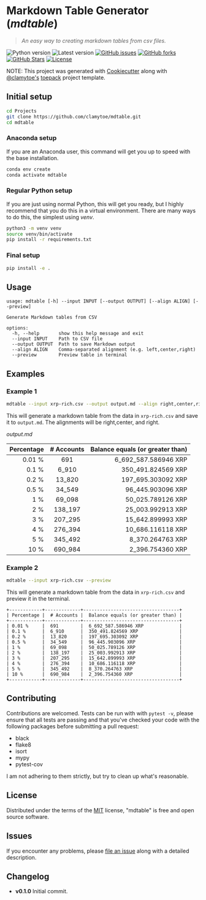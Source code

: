 # Markdown Table Generator (*mdtable*)

> *An easy way to creating markdown tables from csv files.*

![Python version][python-version]
![Latest version][latest-version]
[![GitHub issues][issues-image]][issues-url]
[![GitHub forks][fork-image]][fork-url]
[![GitHub Stars][stars-image]][stars-url]
[![License][license-image]][license-url]

NOTE: This project was generated with [Cookiecutter](https://github.com/audreyr/cookiecutter) along with [@clamytoe's](https://github.com/clamytoe) [toepack](https://github.com/clamytoe/toepack) project template.

## Initial setup

```zsh
cd Projects
git clone https://github.com/clamytoe/mdtable.git
cd mdtable
```

### Anaconda setup

If you are an Anaconda user, this command will get you up to speed with the base installation.

```zsh
conda env create
conda activate mdtable
```

### Regular Python setup

If you are just using normal Python, this will get you ready, but I highly recommend that you do this in a virtual environment.
There are many ways to do this, the simplest using *venv*.

```zsh
python3 -m venv venv
source venv/bin/activate
pip install -r requirements.txt
```

### Final setup

```zsh
pip install -e .
```

## Usage

```text
usage: mdtable [-h] --input INPUT [--output OUTPUT] [--align ALIGN] [--preview]

Generate Markdown tables from CSV

options:
  -h, --help       show this help message and exit
  --input INPUT    Path to CSV file
  --output OUTPUT  Path to save Markdown output
  --align ALIGN    Comma-separated alignment (e.g. left,center,right)
  --preview        Preview table in terminal
```

## Examples

### Example 1

```zsh
mdtable --input xrp-rich.csv --output output.md --align right,center,right
```

This will generate a markdown table from the data in `xrp-rich.csv` and save it to `output.md`. The alignments will be right,center, and right.

*output.md*

| Percentage |  # Accounts |  Balance equals (or greater than) |
| ---: | :---: | ---: |
| 0.01 % |  691 |  6_692_587.586946 XRP |
| 0.1 % |  6_910 |  350_491.824569 XRP |
| 0.2 % |  13_820 |  197_695.303092 XRP |
| 0.5 % |  34_549 |  96_445.903096 XRP |
| 1 % |  69_098 |  50_025.789126 XRP |
| 2 % |  138_197 |  25_003.992913 XRP |
| 3 % |  207_295 |  15_642.899993 XRP |
| 4 % |  276_394 |  10_686.116118 XRP |
| 5 % |  345_492 |  8_370.264763 XRP |
| 10 % |  690_984 |  2_396.754360 XRP |

### Example 2

```zsh
mdtable --input xrp-rich.csv --preview
```

This will generate a markdown table from the data in `xrp-rich.csv` and preview it in the terminal.

```text
+------------+-------------+-----------------------------------+
| Percentage |  # Accounts |  Balance equals (or greater than) |
+------------+-------------+-----------------------------------+
| 0.01 %     |  691        |  6_692_587.586946 XRP             |
| 0.1 %      |  6_910      |  350_491.824569 XRP               |
| 0.2 %      |  13_820     |  197_695.303092 XRP               |
| 0.5 %      |  34_549     |  96_445.903096 XRP                |
| 1 %        |  69_098     |  50_025.789126 XRP                |
| 2 %        |  138_197    |  25_003.992913 XRP                |
| 3 %        |  207_295    |  15_642.899993 XRP                |
| 4 %        |  276_394    |  10_686.116118 XRP                |
| 5 %        |  345_492    |  8_370.264763 XRP                 |
| 10 %       |  690_984    |  2_396.754360 XRP                 |
+------------+-------------+-----------------------------------+
```

## Contributing

Contributions are welcomed.
Tests can be run with with `pytest -v`, please ensure that all tests are passing and that you've checked your code with the following packages before submitting a pull request:

* black
* flake8
* isort
* mypy
* pytest-cov

I am not adhering to them strictly, but try to clean up what's reasonable.

## License

Distributed under the terms of the [MIT](https://opensource.org/licenses/MIT) license, "mdtable" is free and open source software.

## Issues

If you encounter any problems, please [file an issue](https://github.com/clamytoe/toepack/issues) along with a detailed description.

## Changelog

* **v0.1.0** Initial commit.

[python-version]:https://img.shields.io/badge/python-3.13.3-brightgreen.svg
[latest-version]:https://img.shields.io/badge/version-0.1.0-blue.svg
[issues-image]:https://img.shields.io/github/issues/clamytoe/mdtable.svg
[issues-url]:https://github.com/clamytoe/mdtable/issues
[fork-image]:https://img.shields.io/github/forks/clamytoe/mdtable.svg
[fork-url]:https://github.com/clamytoe/mdtable/network
[stars-image]:https://img.shields.io/github/stars/clamytoe/mdtable.svg
[stars-url]:https://github.com/clamytoe/mdtable/stargazers
[license-image]:https://img.shields.io/github/license/clamytoe/mdtable.svg
[license-url]:https://github.com/clamytoe/mdtable/blob/main/LICENSE
